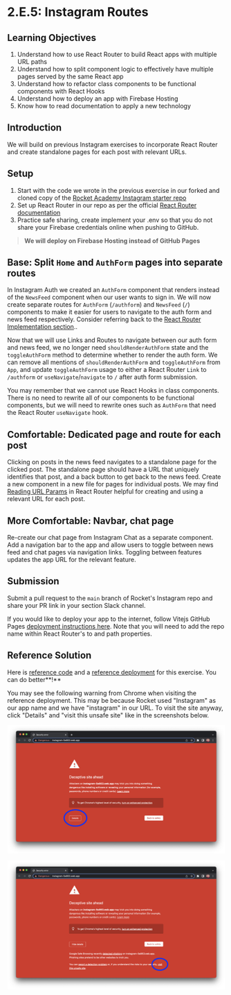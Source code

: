 # 2.E.5: Instagram Routes

## Learning Objectives

1. Understand how to use React Router to build React apps with multiple URL paths
2. Understand how to split component logic to effectively have multiple pages served by the same React app
3. Understand how to refactor class components to be functional components with React Hooks
4. Understand how to deploy an app with Firebase Hosting
5. Know how to read documentation to apply a new technology

## Introduction

We will build on previous Instagram exercises to incorporate React Router and create standalone pages for each post with relevant URLs.

## Setup

1. Start with the code we wrote in the previous exercise in our forked and cloned copy of the [Rocket Academy Instagram starter repo](https://github.com/rocketacademy/instagram-3.2)
2. Set up React Router in our repo as per the official [React Router documentation](https://reactrouter.com/en/6.18.0/start/overview#nested-routes)
3. Practice safe sharing, create implement your .env so that you do not share your Firebase credentials online when pushing to GitHub.

>**We will deploy on Firebase Hosting instead of GitHub Pages**

## Base: Split `Home` and `AuthForm` pages into separate routes

In Instagram Auth we created an `AuthForm` component that renders instead of the `NewsFeed` component when our user wants to sign in. We will now create separate routes for `AuthForm` (`/authform`) and `NewsFeed` (`/`) components to make it easier for users to navigate to the auth form and news feed respectively. Consider referring back to the [React Router Implementation section](https://reactrouter.com/en/6.18.0/start/overview#client-side-routing)..

Now that we will use Links and Routes to navigate between our auth form and news feed, we no longer need `shouldRenderAuthForm` state and the `toggleAuthForm` method to determine whether to render the auth form. We can remove all mentions of `shouldRenderAuthForm` and `toggleAuthForm` from `App`, and update `toggleAuthForm` usage to either a React Router `Link` to `/authform` or `useNavigate`/`navigate` to `/` after auth form submission.

You may remember that we cannot use React Hooks in class components. There is no need to rewrite all of our components to be functional components, but we will need to rewrite ones such as `AuthForm` that need the React Router `useNavigate` hook.&#x20;

## Comfortable: Dedicated page and route for each post

Clicking on posts in the news feed navigates to a standalone page for the clicked post. The standalone page should have a URL that uniquely identifies that post, and a back button to get back to the news feed. Create a new component in a new file for pages for individual posts. We may find [Reading URL Params](https://reactrouter.com/docs/en/v6/getting-started/tutorial#reading-url-params) in React Router helpful for creating and using a relevant URL for each post.

## More Comfortable: Navbar, chat page

Re-create our chat page from Instagram Chat as a separate component. Add a navigation bar to the app and allow users to toggle between news feed and chat pages via navigation links. Toggling between features updates the app URL for the relevant feature.

## Submission

Submit a pull request to the `main` branch of Rocket's Instagram repo and share your PR link in your section Slack channel.

If you would like to deploy your app to the internet, follow Vitejs GitHub Pages [deployment instructions here](https://vitejs.dev/guide/static-deploy.html). Note that you will need to add the repo name within React Router's to and path properties.&#x20;

## Reference Solution

Here is [reference code](https://github.com/rocketacademy/instagram-3.2/tree/solution-routes-base) and a [reference deployment](https://instagram-bootcamp-3.web.app/) for this exercise. You can do better**!**

You may see the following warning from Chrome when visiting the reference deployment. This may be because Rocket used "Instagram" as our app name and we have "instagram" in our URL. To visit the site anyway, click "Details" and "visit this unsafe site" like in the screenshots below.

![Chrome warns us of deceptive sites. Source: Rocket Academy](<../../.gitbook/assets/2.E.4 - Instagram Routes - Deceptive Site.png>)

![To visit the site anyway, click "visit this unsafe site". Source: Rocket Academy](<../../.gitbook/assets/2.E.4 - Instagram Routes - Deceptive Site Details.png>)
